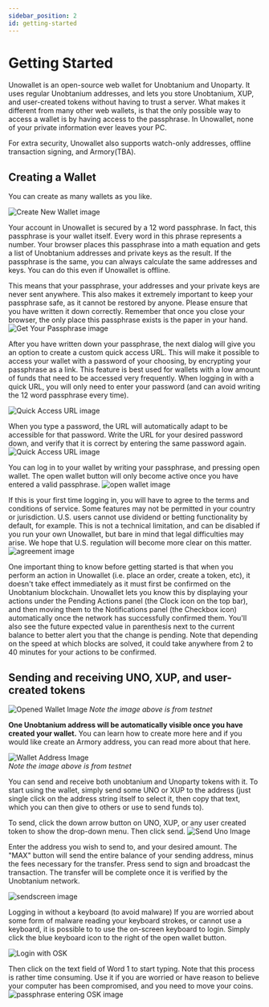 ```yaml
---
sidebar_position: 2
id: getting-started
---
```

# Getting Started
Unowallet is an open-source web wallet for Unobtanium and Unoparty. It uses regular Unobtanium addresses, and lets you store Unobtanium, XUP, and user-created tokens without having to trust a server. What makes it different from many other web wallets, is that the only possible way to access a wallet is by having access to the passphrase. In Unowallet, none of your private information ever leaves your PC.

For extra security, Unowallet also supports watch-only addresses, offline transaction signing, and Armory(TBA).

## Creating a Wallet
You can create as many wallets as you like.

![Create New Wallet image](/img/tutorial/download.png)



Your account in Unowallet is secured by a 12 word passphrase. In fact, this passphrase is your wallet itself. Every word in this phrase represents a number. Your browser places this passphrase into a math equation and gets a list of Unobtanium addresses and private keys as the result. If the passphrase is the same, you can always calculate the same addresses and keys. You can do this even if Unowallet is offline.

This means that your passphrase, your addresses and your private keys are never sent anywhere. This also makes it extremely important to keep your passphrase safe, as it cannot be restored by anyone. Please ensure that you have written it down correctly. Remember that once you close your browser, the only place this passphrase exists is the paper in your hand.
![Get Your Passphrase image](/img/tutorial/passphrase.png)


After you have written down your passphrase, the next dialog will give you an option to create a custom quick access URL. This will make it possible to access your wallet with a password of your choosing, by encrypting your passphrase as a link. This feature is best used for wallets with a low amount of funds that need to be accessed very frequently. When logging in with a quick URL, you will only need to enter your password (and can avoid writing the 12 word passphrase every time).

![Quick Access URL image](/img/tutorial/quickaccessurl.png)



When you type a password, the URL will automatically adapt to be accessible for that password. Write the URL for your desired password down, and verify that it is correct by entering the same password again.
![Quick Access URL image](/img/tutorial/quickaccessurlcreate.png)


You can log in to your wallet by writing your passphrase, and pressing open wallet. The open wallet button will only become active once you have entered a valid passphrase.
![open wallet image](/img/tutorial/openwallet.png)


If this is your first time logging in, you will have to agree to the terms and conditions of service. Some features may not be permitted in your country or jurisdiction. U.S. users cannot use dividend or betting functionality by default, for example. This is not a technical limitation, and can be disabled if you run your own Unowallet, but bare in mind that legal difficulties may arise. We hope that U.S. regulation will become more clear on this matter.
![agreement image](/img/tutorial/agreement.png)


One important thing to know before getting started is that when you perform an action in Unowallet (i.e. place an order, create a token, etc), it doesn't take effect immediately as it must first be confirmed on the Unobtanium blockchain. Unowallet lets you know this by displaying your actions under the Pending Actions panel (the Clock icon on the top bar), and then moving them to the Notifications panel (the Checkbox icon) automatically once the network has successfully confirmed them. You'll also see the future expected value in parenthesis next to the current balance to better alert you that the change is pending. Note that depending on the speed at which blocks are solved, it could take anywhere from 2 to 40 minutes for your actions to be confirmed.

## Sending and receiving UNO, XUP, and user-created tokens
![Opened Wallet Image](/img/tutorial/openedwallet.png)
_Note the image above is from testnet_

**One Unobtanium address will be automatically visible once you have created your wallet.** You can learn how to create more here and if you would like create an Armory address, you can read more about that here.

![Wallet Address Image](/img/tutorial/testnetaddress.png)  
_Note the image above is from testnet_


You can send and receive both unobtanium and Unoparty tokens with it. To start using the wallet, simply send some UNO or XUP to the address (just single click on the address string itself to select it, then copy that text, which you can then give to others or use to send funds to).

To send, click the down arrow button on UNO, XUP, or any user created token to show the drop-down menu. Then click send.
![Send Uno Image](/img/tutorial/senduno.png)


Enter the address you wish to send to, and your desired amount. The "MAX" button will send the entire balance of your sending address, minus the fees necessary for the transfer. Press send to sign and broadcast the transaction. The transfer will be complete once it is verified by the Unobtanium network.

![sendscreen image](/img/tutorial/sendscreen.png)


Logging in without a keyboard (to avoid malware)
If you are worried about some form of malware reading your keyboard strokes, or cannot use a keyboard, it is possible to to use the on-screen keyboard to login. Simply click the blue keyboard icon to the right of the open wallet button.

![Login with OSK](/img/tutorial/osklogin.png)


Then click on the text field of Word 1 to start typing. Note that this process is rather time consuming. Use it if you are worried or have reason to believe your computer has been compromised, and you need to move your coins.
![passphrase entering OSK image](/img/tutorial/enterphraseosk.png)
